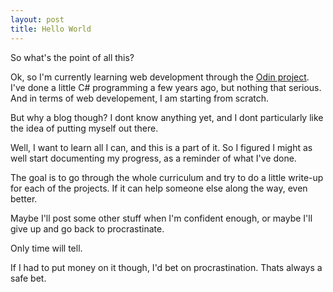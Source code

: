 ```yaml
---
layout: post
title: Hello World
---
```


So what's the point of all this? 
<!--more-->

Ok, so I'm currently learning web development through the [Odin project](http://www.theodinproject.com/home). I've done a little C# programming a few years ago, but nothing that serious. And in terms of web developement, I am starting from scratch.

But why a blog though? I dont know anything yet, and I dont particularly like the idea of putting myself out there. 

Well, I want to learn all I can, and this is a part of it. So I figured I might as well start documenting my progress, as a reminder of what I've done. 

The goal is to go through the whole curriculum and try to do a little write-up for each of the projects. If it can help someone else along the way, even better.

Maybe I'll post some other stuff when I'm confident enough, or maybe I'll give up and go back to procrastinate.

Only time will tell.

If I had to put money on it though, I'd bet on procrastination. Thats always a safe bet.

